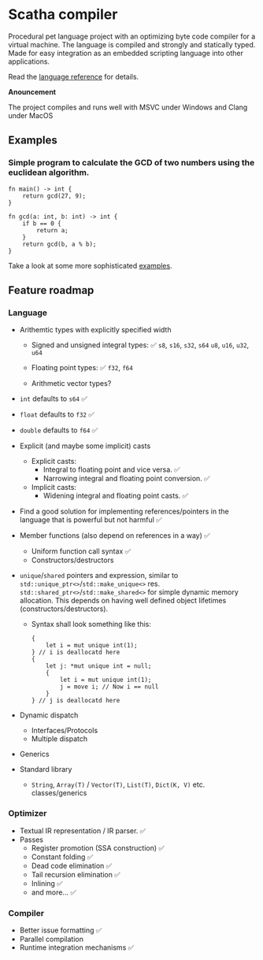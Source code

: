 # Scatha compiler

Procedural pet language project with an optimizing byte code compiler for a virtual machine.
The language is compiled and strongly and statically typed. 
Made for easy integration as an embedded scripting language into other applications. 

Read the [language reference](docs/LanguageRef.md) for details.

**Anouncement** 

The project compiles and runs well with MSVC under Windows and Clang under MacOS

## Examples

### Simple program to calculate the GCD of two numbers using the euclidean algorithm. 
    fn main() -> int {
        return gcd(27, 9);
    }
    
    fn gcd(a: int, b: int) -> int {
        if b == 0 {
            return a;        
        }
        return gcd(b, a % b);
    }

Take a look at some more sophisticated [examples](examples/).

## Feature roadmap

### Language
- Arithemtic types with explicitly specified width
    - Signed and unsigned integral types: ✅
        `s8`, `s16`, `s32`, `s64`
        `u8`, `u16`, `u32`, `u64`

    - Floating point types: ✅ 
        `f32`, `f64` 

    - Arithmetic vector types?

- `int` defaults to `s64` ✅
- `float` defaults to `f32` ✅
- `double` defaults to `f64` ✅
- Explicit (and maybe some implicit) casts
    - Explicit casts: 
        - Integral to floating point and vice versa. ✅
        - Narrowing integral and floating point conversion. ✅
    - Implicit casts:
        - Widening integral and floating point casts. ✅
- Find a good solution for implementing references/pointers in the language that is powerful but not harmful ✅
- Member functions (also depend on references in a way) ✅
    - Uniform function call syntax ✅
    - Constructors/destructors
    
- `unique`/`shared` pointers and expression, similar to `std::unique_ptr<>`/`std::make_unique<>` res. `std::shared_ptr<>`/`std::make_shared<>` for simple dynamic memory allocation. This depends on having well defined object lifetimes (constructors/destructors).
    - Syntax shall look something like this:
        ```
        {
            let i = mut unique int(1);
        } // i is deallocatd here
        {
            let j: *mut unique int = null;
            {
                let i = mut unique int(1);
                j = move i; // Now i == null
            }
        } // j is deallocatd here
        ```
    
- Dynamic dispatch
    - Interfaces/Protocols
    - Multiple dispatch

- Generics 
- Standard library
    - `String`, `Array(T)` / `Vector(T)`, `List(T)`, `Dict(K, V)` etc. classes/generics

### Optimizer
- Textual IR representation / IR parser. ✅
- Passes
    - Register promotion (SSA construction) ✅
    - Constant folding ✅
    - Dead code elimination ✅
    - Tail recursion elimination ✅
    - Inlining ✅
    - and more... ✅

### Compiler

- Better issue formatting ✅
- Parallel compilation
- Runtime integration mechanisms ✅
